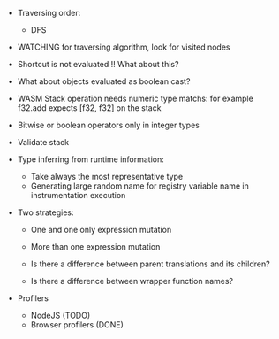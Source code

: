 - Traversing order:
  - DFS
- WATCHING for traversing algorithm, look for visited nodes

- Shortcut is not evaluated !! What about this?
- What about objects evaluated as boolean cast?

- WASM Stack operation needs numeric type matchs: for example f32.add expects [f32, f32] on the stack
- Bitwise or boolean operators only in integer types

- Validate stack

- Type inferring from runtime information:
  - Take always the most representative type
  - Generating large random name for registry variable name in instrumentation execution


- Two strategies:
    - One and one only expression mutation
    - More than one expression mutation

    - Is there a difference between parent translations and its children?
    - Is there a difference between wrapper function names?

- Profilers
  - NodeJS (TODO)
  - Browser profilers (DONE)